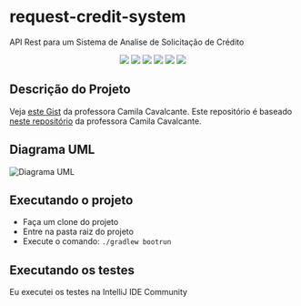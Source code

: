 # request-credit-system

API Rest para um Sistema de Analise de Solicitação de Crédito

<p align="center">
     <a alt="Java">
        <img src="https://img.shields.io/badge/Java-v17-blue.svg" />
    </a>
    <a alt="Kotlin">
        <img src="https://img.shields.io/badge/Kotlin-v1.7.22-purple.svg" />
    </a>
    <a alt="Spring Boot">
        <img src="https://img.shields.io/badge/Spring%20Boot-v3.0.3-brightgreen.svg" />
    </a>
    <a alt="Gradle">
        <img src="https://img.shields.io/badge/Gradle-v7.6-lightgreen.svg" />
    </a>
    <a alt="H2 ">
        <img src="https://img.shields.io/badge/H2-v2.1.214-darkblue.svg" />
    </a>
    <a alt="Flyway">
        <img src="https://img.shields.io/badge/Flyway-v9.5.1-red.svg">
    </a>
</p>


## Descrição do Projeto

Veja [este Gist](https://gist.github.com/cami-la/560b455b901778391abd2c9edea81286) da professora Camila Cavalcante. Este repositório é baseado [neste repositório](https://github.com/cami-la/credit-application-system) da professora Camila Cavalcante.


## Diagrama UML

![Diagrama UML](https://i.imgur.com/7phya16.png)


## Executando o projeto

- Faça um clone do projeto
- Entre na pasta raiz do projeto 
- Execute o comando: `./gradlew bootrun`


## Executando os testes

Eu executei os testes na IntelliJ IDE Community